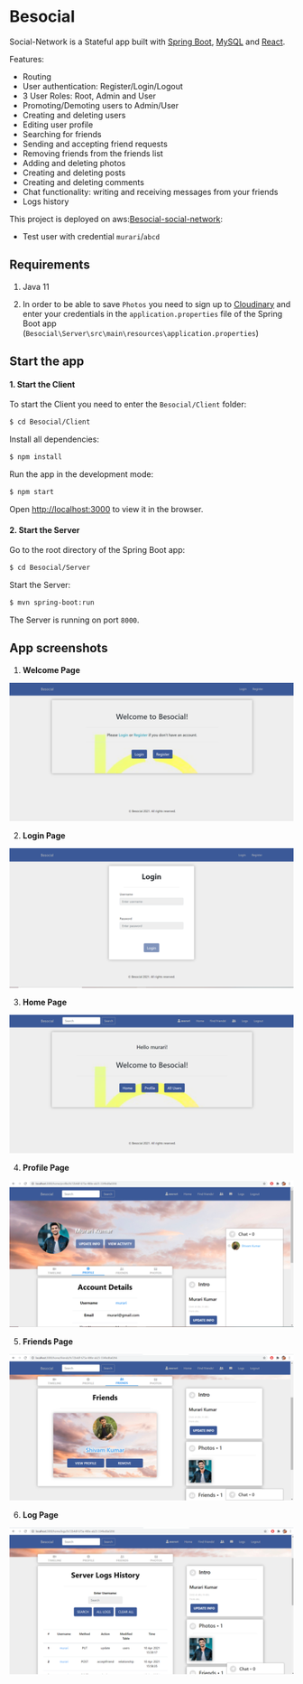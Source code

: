 # Besocial

Social-Network is a Stateful app built with [Spring Boot](http://spring.io/projects/spring-boot), [MySQL](https://www.mysql.com/) and [React](https://reactjs.org/).

Features:
- Routing
- User authentication: Register/Login/Logout
- 3 User Roles: Root, Admin and User
- Promoting/Demoting users to Admin/User
- Creating and deleting users
- Editing user profile
- Searching for friends
- Sending and accepting friend requests
- Removing friends from the friends list
- Adding and deleting photos
- Creating and deleting posts
- Creating and deleting comments
- Chat functionality: writing and receiving messages from your friends
- Logs history

This project is deployed on aws:[Besocial-social-network](http://besocial-social-network.s3-website.ap-south-1.amazonaws.com):
- Test user with credential `murari`/`abcd`

## Requirements

1. Java 11

2. In order to be able to save `Photos` you need to sign up to [Cloudinary](https://cloudinary.com/) and enter your credentials in the `application.properties` file of the Spring Boot app (`Besocial\Server\src\main\resources\application.properties`)

## Start the app

#### 1. Start the Client

To start the Client you need to enter the `Besocial/Client` folder:

```bash
$ cd Besocial/Client
```

Install all dependencies:

```bash
$ npm install
```

Run the app in the development mode:

```bash
$ npm start
```

Open [http://localhost:3000](http://localhost:3000) to view it in the browser.

#### 2. Start the Server

Go to the root directory of the Spring Boot app:

```bash
$ cd Besocial/Server
```

Start the Server:

```bash
$ mvn spring-boot:run
```
The Server is running on port `8000`.




## App screenshots

1. **Welcome Page**

 ![App Screenshot](readme-screenshot/Screenshot1.png)

2. **Login Page**

 ![App Screenshot](readme-screenshot/Screenshot2.png)


3. **Home Page**

 ![App Screenshot](readme-screenshot/Screenshot3.png)

 4. **Profile Page**

 ![App Screenshot](readme-screenshot/Screenshot4.png)

5. **Friends Page**

 ![App Screenshot](readme-screenshot/Screenshot5.png)

6. **Log Page**

 ![App Screenshot](readme-screenshot/Screenshot6.png)
